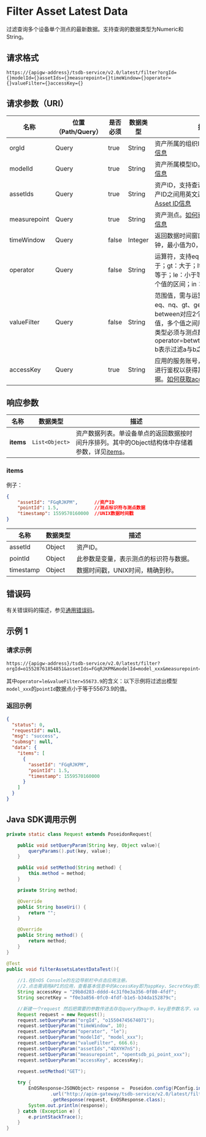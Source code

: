 # Filter Asset Latest Data

过滤查询多个设备单个测点的最新数据。支持查询的数据类型为Numeric和String。

## 请求格式

```
https://{apigw-address}/tsdb-service/v2.0/latest/filter?orgId={}modelId={}assetIds={}measurepoint={}timeWindow={}operator={}valueFilter={}accessKey={}
```

## 请求参数（URI）

| 名称          | 位置（Path/Query） | 是否必须 | 数据类型 | 描述      |
|---------------|------------------|----------|-----------|--------------|
| orgId         | Query            | true     | String    | 资产所属的组织ID。[如何获取orgId信息](/docs/api/zh_CN/latest/api_faqs#id-orgid-orgid)                                                                                                                                                                                                                            |
| modelId       | Query            | true    | String    | 资产所属模型ID。[如何获取modelId信息](/docs/api/zh_CN/latest/api_faqs#modelid-modelid)                                                                                                                                                                                                                           |
| assetIds      | Query            | true     | String    | 资产ID，支持查询多个资产，多个资产ID之间用英文逗号隔开。[如何获取Asset ID信息](/docs/api/zh_CN/latest/api_faqs#asset-id-assetid-assetid)                                                                                                                                                                                |
| measurepoint | Query            | true     | String    | 资产测点。[如何获取测点（pointId）信息](/docs/api/zh_CN/latest/api_faqs#pointid-pointid)                                                                                                                                                                           |
| timeWindow     | Query            | false     | Integer  | 返回数据时间窗口设定，单位是分钟，最小值为0，不传则不过滤。|
| operator       | Query            | false     | String    | 运算符，支持eq：等于；nq：不等于；gt：大于；lt：小于；ge：大于等于；le：小于等于；between：2个值的区间；in：属于多个值之一。                                                                                                                                     |
| valueFilter      | Query            | false    | String   | 范围值，需与运算符配套使用，eq、nq、gt、ge、lt、le对应单值；between对应2个值；in对应多个值，多个值之间用逗号隔开，且数据类型必须与测点数据类型一致。如：operator=betwteen&valueFilter=a, b表示过滤a与b之间的数值。                                                                   |
| accessKey     | Query            | true     | String    | 应用的服务账号，应用以`accessKey`进行鉴权以获得其被授权访问的数据。[如何获取accessKey信息](/docs/api/zh_CN/latest/api_faqs#accesskey-accesskey-accesskey)                                                                     

## 响应参数

| 名称  | 数据类型      | 描述               |
|-------|----------------|---------------------------|
| **items** | `List<Object>` | 资产数据列表。单设备单点的返回数据按时间升序排列。其中的Object结构体中存储着参数，详见[items](/docs/api/zh_CN/latest/tsdb_service/filter_asset_latest_data.html#id2)。

### items

例子：
```json
{
    "assetId": "FGqRJKPM", 		//资产ID
    "pointId": 1.5,   			//测点标识符与测点数据
    "timestamp": 1559570160000	//UNIX数据时间戳
}
```

| 名称        | 数据类型 | 描述                           |
|---------------|-----------|--------------------------------------|
| assetId       | Object    | 资产ID。                                             |
| pointId | Object    | 此参数是变量，表示测点的标识符与数据。                                    |
| timestamp     | Object    | 数据时间戳，UNIX时间，精确到秒。                                    |

## 错误码
有关错误码的描述，参见[通用错误码](overview#errorcode)。

## 示例 1

### 请求示例
```
https://{apigw-address}/tsdb-service/v2.0/latest/filter?orgId=o15528761854851&assetIds=FGqRJKPM&modelId=model_xxx&measurepoint=pointId&timeWindow=&operator=le&valueFilter=55673.9&accessKey=accessKey
```
其中`operator=le&valueFilter=55673.9`的含义：以下示例将过滤出模型`model_xxx`的`pointId`数据点小于等于55673.9的值。

### 返回示例

```json
{
  "status": 0,
  "requestId": null,
  "msg": "success",
  "submsg": null,
  "data": {
    "items": [
      {
        "assetId": "FGqRJKPM",
        "pointId": 1.5,
        "timestamp": 1559570160000
      }
    ]
  }
}
```

## Java SDK调用示例

```java
private static class Request extends PoseidonRequest{

    public void setQueryParam(String key, Object value){
        queryParams().put(key, value);
    }

    public void setMethod(String method) {
        this.method = method;
    }

    private String method;

    @Override
    public String baseUri() {
        return "";
    }

    @Override
    public String method() {
        return method;
    }
}

@Test
public void filterAssetsLatestDataTest(){
    
    //1.在EnOS Console的左边导航栏中点击应用注册。
    //2.点击需调用API的应用，查看基本信息中的AccessKey即为appKey、SecretKey即为appSecret
    String accessKey = "29b8d283-dddd-4c31f0e3a356-0f80-4fdf";
    String secretKey = "f0e3a856-0fc0-4fdf-b1e5-b34da152879c";

    //新建一个request 然后把需要的参数传进去存在query的map中，key是参数名字，value是参数值
    Request request = new Request();
    request.setQueryParam("orgId", "o15504745674071");
    request.setQueryParam("timeWindow", 10);
    request.setQueryParam("operator", "le");
    request.setQueryParam("modelId", "model_xxx");
    request.setQueryParam("valueFilter", 666.6);
    request.setQueryParam("assetIds","4DXYH7nS");
    request.setQueryParam("measurepoint", "opentsdb_pi_point_xxx");
    request.setQueryParam("accessKey", accessKey);
    
    request.setMethod("GET");

    try {
        EnOSResponse<JSONObject> response =  Poseidon.config(PConfig.init().appKey(accessKey).appSecret(secretKey).debug())
                .url("http://apim-gateway/tsdb-service/v2.0/latest/filter")
                .getResponse(request, EnOSResponse.class);
        System.out.println(response);
    } catch (Exception e) {
        e.printStackTrace();
    }
}
```
